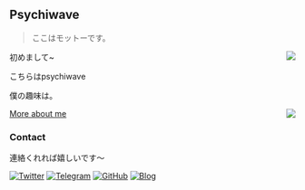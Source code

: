 ## Psychiwave

> ここはモットーです。

<a href="#">
  <img align="right" src="https://github-readme-stats.vercel.app/api?username=Psychiwave&show_icons=true&hide_border=false&icon_color=ffeaed&title_color=775c60&count_private=true&include_all_commits=true">
</a>

初めまして~

こちらはpsychiwave



僕の趣味は。



<a href="#">
  <img align="right" src="https://github-readme-stats.vercel.app/api/top-langs/?username=Psychiwave&layout=compact">
</a>



[More about me]()

### Contact
連絡くれれば嬉しいです～<br>

[![Twitter](https://img.shields.io/badge/dynamic/json?color=1DA1F2&label=Twitter&logo=twitter&query=%24.data.totalSubs&url=https%3A%2F%2Fapi.spencerwoo.com%2Fsubstats%2F%3Fsource%3Dtwitter%26queryKey%3DAyagawaSeirin&style=for-the-badge)](https://twitter.com/Minakuroz)
[![Telegram](https://img.shields.io/badge/Telegram-@psychiwave-00BFFF?logo=telegram&logoColor=white&style=for-the-badge)](https://t.me/psychiwave)
[![GitHub](https://img.shields.io/badge/dynamic/json?logo=github&label=GitHub&color=181717&style=for-the-badge&query=$.data.totalSubs&url=https%3a%2f%2fapi.spencerwoo.com%2fsubstats%2f%3fsource%3dgithub%26queryKey%3dAyagawaSeirin)](https://github.com/Psychiwave)
[![Blog](https://img.shields.io/badge/dynamic/json?logo=hexo&color=0E83CD&label=Blog&query=$.data.totalSubs&style=for-the-badge&url=https%3a%2f%2fapi.spencerwoo.com%2fsubstats%2f%3fsource%3dfeedly%26queryKey%3dhttps%3a%2f%2fowomoe.net%2ffeed%2findex.xml%26source%3dinoreader%26queryKey%3dhttps%3a%2f%2fblog.ichr.me%2fatom.xml)](https://psychiwave.github.io/)
